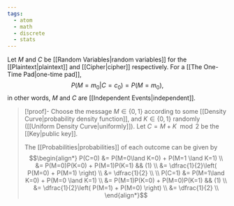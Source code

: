 ```yaml
---
tags:
  - atom
  - math
  - discrete
  - stats
---
```

Let $M$ and $C$ be [[Random Variables|random variables]] for the [[Plaintext|plaintext]] and [[Cipher|cipher]] respectively. For a [[The One-Time Pad|one-time pad]],
$$P(M = m_{0} | C = c_{0}) = P(M = m_{0}),$$
in other words, $M$ and $C$ are [[Independent Events|independent]].

> [!proof]-
> Choose the message $M \in \{ 0,1 \}$ according to some [[Density Curve|probability density function]], and $K \in \{ 0, 1 \}$ randomly ([[Uniform Density Curve|uniformly]]). Let $C = M + K \mod 2$ be the [[Key|public key]].
> 
> The [[Probabilities|probabilities]] of each outcome can be given by
> $$\begin{align*}
> 	P(C=0) &= P(M=0\land K=0) + P(M=1 \land K=1) \\
> 	&= P(M=0)P(K=0) + P(M=1)P(K=1) && (1) \\
> 	&= \dfrac{1}{2}\left( P(M=0) + P(M=1) \right) \\
> 	&= \dfrac{1}{2} \\
> 	\\
> 	P(C=1) &= P(M=1\land K=0) + P(M=0 \land K=1) \\
> 	&= P(M=1)P(K=0) + P(M=0)P(K=1) && (1) \\
> 	&= \dfrac{1}{2}\left( P(M=1) + P(M=0) \right) \\
> 	&= \dfrac{1}{2} \\
> \end{align*}$$